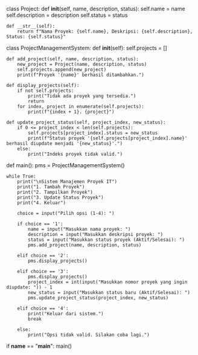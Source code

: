 class Project:
    def __init__(self, name, description, status):
        self.name = name
        self.description = description
        self.status = status

    def __str__(self):
        return f"Nama Proyek: {self.name}, Deskripsi: {self.description}, Status: {self.status}"


class ProjectManagementSystem:
    def __init__(self):
        self.projects = []

    def add_project(self, name, description, status):
        new_project = Project(name, description, status)
        self.projects.append(new_project)
        print(f"Proyek '{name}' berhasil ditambahkan.")

    def display_projects(self):
        if not self.projects:
            print("Tidak ada proyek yang tersedia.")
            return
        for index, project in enumerate(self.projects):
            print(f"{index + 1}. {project}")

    def update_project_status(self, project_index, new_status):
        if 0 <= project_index < len(self.projects):
            self.projects[project_index].status = new_status
            print(f"Status proyek '{self.projects[project_index].name}' berhasil diupdate menjadi '{new_status}'.")
        else:
            print("Indeks proyek tidak valid.")


def main():
    pms = ProjectManagementSystem()

    while True:
        print("\nSistem Manajemen Proyek IT")
        print("1. Tambah Proyek")
        print("2. Tampilkan Proyek")
        print("3. Update Status Proyek")
        print("4. Keluar")

        choice = input("Pilih opsi (1-4): ")

        if choice == '1':
            name = input("Masukkan nama proyek: ")
            description = input("Masukkan deskripsi proyek: ")
            status = input("Masukkan status proyek (Aktif/Selesai): ")
            pms.add_project(name, description, status)

        elif choice == '2':
            pms.display_projects()

        elif choice == '3':
            pms.display_projects()
            project_index = int(input("Masukkan nomor proyek yang ingin diupdate: ")) - 1
            new_status = input("Masukkan status baru (Aktif/Selesai): ")
            pms.update_project_status(project_index, new_status)

        elif choice == '4':
            print("Keluar dari sistem.")
            break

        else:
            print("Opsi tidak valid. Silakan coba lagi.")


if __name__ == "__main__":
    main()
